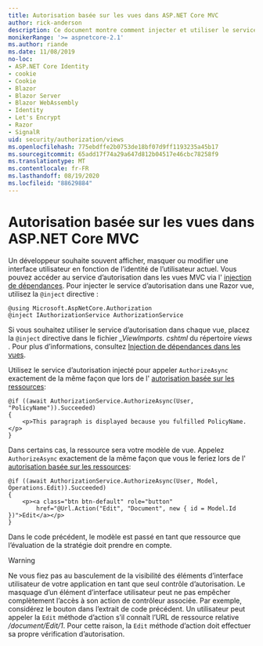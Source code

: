 ```yaml
---
title: Autorisation basée sur les vues dans ASP.NET Core MVC
author: rick-anderson
description: Ce document montre comment injecter et utiliser le service d’autorisation à l’intérieur d’une vue de ASP.NET Core Razor .
monikerRange: '>= aspnetcore-2.1'
ms.author: riande
ms.date: 11/08/2019
no-loc:
- ASP.NET Core Identity
- cookie
- Cookie
- Blazor
- Blazor Server
- Blazor WebAssembly
- Identity
- Let's Encrypt
- Razor
- SignalR
uid: security/authorization/views
ms.openlocfilehash: 775ebdffe2b0753de18bf07d9ff1193235a45b17
ms.sourcegitcommit: 65add17f74a29a647d812b04517e46cbc78258f9
ms.translationtype: MT
ms.contentlocale: fr-FR
ms.lasthandoff: 08/19/2020
ms.locfileid: "88629884"
---
```

# <a name="view-based-authorization-in-aspnet-core-mvc"></a>Autorisation basée sur les vues dans ASP.NET Core MVC

Un développeur souhaite souvent afficher, masquer ou modifier une interface utilisateur en fonction de l’identité de l’utilisateur actuel. Vous pouvez accéder au service d’autorisation dans les vues MVC via l' [injection de dépendances](xref:fundamentals/dependency-injection). Pour injecter le service d’autorisation dans une Razor vue, utilisez la `@inject` directive :

```cshtml
@using Microsoft.AspNetCore.Authorization
@inject IAuthorizationService AuthorizationService
```

Si vous souhaitez utiliser le service d’autorisation dans chaque vue, placez la `@inject` directive dans le fichier *_ViewImports. cshtml* du répertoire *views* . Pour plus d’informations, consultez [Injection de dépendances dans les vues](xref:mvc/views/dependency-injection).

Utilisez le service d’autorisation injecté pour appeler `AuthorizeAsync` exactement de la même façon que lors de l' [autorisation basée sur les ressources](xref:security/authorization/resourcebased#security-authorization-resource-based-imperative):

```cshtml
@if ((await AuthorizationService.AuthorizeAsync(User, "PolicyName")).Succeeded)
{
    <p>This paragraph is displayed because you fulfilled PolicyName.</p>
}
```

Dans certains cas, la ressource sera votre modèle de vue. Appelez `AuthorizeAsync` exactement de la même façon que vous le feriez lors de l' [autorisation basée sur les ressources](xref:security/authorization/resourcebased#security-authorization-resource-based-imperative):

```cshtml
@if ((await AuthorizationService.AuthorizeAsync(User, Model, Operations.Edit)).Succeeded)
{
    <p><a class="btn btn-default" role="button"
        href="@Url.Action("Edit", "Document", new { id = Model.Id })">Edit</a></p>
}
```

Dans le code précédent, le modèle est passé en tant que ressource que l’évaluation de la stratégie doit prendre en compte.

> [!WARNING]
> Ne vous fiez pas au basculement de la visibilité des éléments d’interface utilisateur de votre application en tant que seul contrôle d’autorisation. Le masquage d’un élément d’interface utilisateur peut ne pas empêcher complètement l’accès à son action de contrôleur associée. Par exemple, considérez le bouton dans l’extrait de code précédent. Un utilisateur peut appeler la `Edit` méthode d’action s’il connaît l’URL de ressource relative */document/Edit/1*. Pour cette raison, la `Edit` méthode d’action doit effectuer sa propre vérification d’autorisation.
